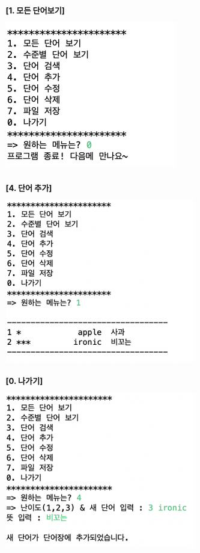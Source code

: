 ## [1. 모든 단어보기]
![Alt text](./screenshot/0나가기.png)

## [4. 단어 추가]
![Alt text](./screenshot/1모든단어보기.png)

## [0. 나가기]
![Alt text](./screenshot/4단어추가.png)